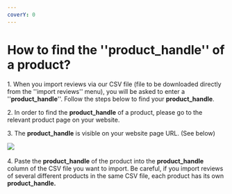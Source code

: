 ```yaml
---
coverY: 0
---
```


# How to find the ''product\_handle'' of a product?

1\. When you import reviews via our CSV file (file to be downloaded directly from the ''import reviews'' menu), you will be asked to enter a ''**product\_handle**''. Follow the steps below to find your **product\_handle**.

2\. In order to find the **product\_handle** of a product, please go to the relevant product page on your website.

3\. The **product\_handle** is visible on your website page URL. (See below)

![](<../.gitbook/assets/Capture d’écran 2021-10-20 à 23.59.23.png>)

4\. Paste the **product\_handle** of the product into the **product\_handle** column of the CSV file you want to import. Be careful, if you import reviews of several different products in the same CSV file, each product has its own **product\_handle.**

